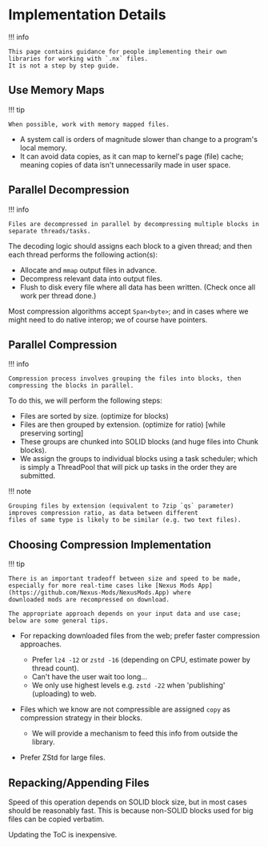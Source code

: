 ﻿# Implementation Details

!!! info

    This page contains guidance for people implementing their own libraries for working with `.nx` files.  
    It is not a step by step guide.  

## Use Memory Maps

!!! tip

    When possible, work with memory mapped files.

- A system call is orders of magnitude slower than change to a program's local memory.   
- It can avoid data copies, as it can map to kernel's page (file) cache; meaning copies of data isn't unnecessarily made in user space.  

## Parallel Decompression

!!! info

    Files are decompressed in parallel by decompressing multiple blocks in separate threads/tasks.

The decoding logic should assigns each block to a given thread; and then each thread performs the following action(s):  

- Allocate and `mmap` output files in advance.  
- Decompress relevant data into output files.  
- Flush to disk every file where all data has been written. (Check once all work per thread done.)  

Most compression algorithms accept `Span<byte>`; and in cases where we might need to do native interop; we of course have pointers.

## Parallel Compression

!!! info

    Compression process involves grouping the files into blocks, then compressing the blocks in parallel.

To do this, we will perform the following steps:  

- Files are sorted by size. (optimize for blocks)  
- Files are then grouped by extension. (optimize for ratio) [while preserving sorting]  
- These groups are chunked into SOLID blocks (and huge files into Chunk blocks).  
- We assign the groups to individual blocks using a task scheduler; which is simply a ThreadPool that will pick up tasks in the order they are submitted.

!!! note
  
    Grouping files by extension (equivalent to 7zip `qs` parameter) improves compression ratio, as data between different
    files of same type is likely to be similar (e.g. two text files).  

## Choosing Compression Implementation

!!! tip

    There is an important tradeoff between size and speed to be made, 
    especially for more real-time cases like [Nexus Mods App](https://github.com/Nexus-Mods/NexusMods.App) where
    downloaded mods are recompressed on download. 

    The appropriate approach depends on your input data and use case; below are some general tips.

- For repacking downloaded files from the web; prefer faster compression approaches.  
    - Prefer `lz4 -12` or `zstd -16` (depending on CPU, estimate power by thread count).  
    - Can't have the user wait too long...  
    - We only use highest levels e.g. `zstd -22` when 'publishing' (uploading) to web.  

- Files which we know are not compressible are assigned `copy` as compression strategy in their blocks.  
    - We will provide a mechanism to feed this info from outside the library.  

- Prefer ZStd for large files.  

## Repacking/Appending Files

Speed of this operation depends on SOLID block size, but in most cases should be reasonably fast. This is because
non-SOLID blocks used for big files can be copied verbatim.

Updating the ToC is inexpensive.
